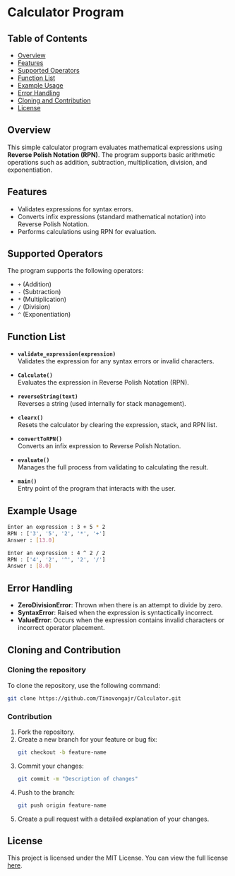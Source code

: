# Calculator Program

## Table of Contents
- [Overview](#overview)
- [Features](#features)
- [Supported Operators](#supported-operators)
- [Function List](#function-list)
- [Example Usage](#example-usage)
- [Error Handling](#error-handling)
- [Cloning and Contribution](#cloning-and-contribution)
- [License](#license)

## Overview
This simple calculator program evaluates mathematical expressions using **Reverse Polish Notation (RPN)**. The program supports basic arithmetic operations such as addition, subtraction, multiplication, division, and exponentiation. 

## Features
- Validates expressions for syntax errors.
- Converts infix expressions (standard mathematical notation) into Reverse Polish Notation.
- Performs calculations using RPN for evaluation.

## Supported Operators
The program supports the following operators:
- `+` (Addition)
- `-` (Subtraction)
- `*` (Multiplication)
- `/` (Division)
- `^` (Exponentiation)

## Function List

- **`validate_expression(expression)`**  
  Validates the expression for any syntax errors or invalid characters.

- **`Calculate()`**  
  Evaluates the expression in Reverse Polish Notation (RPN).

- **`reverseString(text)`**  
  Reverses a string (used internally for stack management).

- **`clearx()`**  
  Resets the calculator by clearing the expression, stack, and RPN list.

- **`convertToRPN()`**  
  Converts an infix expression to Reverse Polish Notation.

- **`evaluate()`**  
  Manages the full process from validating to calculating the result.

- **`main()`**  
  Entry point of the program that interacts with the user.

## Example Usage

```bash
Enter an expression : 3 + 5 * 2
RPN : ['3', '5', '2', '*', '+']
Answer : [13.0]

Enter an expression : 4 ^ 2 / 2
RPN : ['4', '2', '^', '2', '/']
Answer : [8.0]
```

## Error Handling
- **ZeroDivisionError**: Thrown when there is an attempt to divide by zero.
- **SyntaxError**: Raised when the expression is syntactically incorrect.
- **ValueError**: Occurs when the expression contains invalid characters or incorrect operator placement.

## Cloning and Contribution

### Cloning the repository
To clone the repository, use the following command:
```bash
git clone https://github.com/Tinovongajr/Calculator.git
```

### Contribution
1. Fork the repository.
2. Create a new branch for your feature or bug fix:
   ```bash
   git checkout -b feature-name
   ```
3. Commit your changes:
   ```bash
   git commit -m "Description of changes"
   ```
4. Push to the branch:
   ```bash
   git push origin feature-name
   ```
5. Create a pull request with a detailed explanation of your changes.

## License
This project is licensed under the MIT License. You can view the full license [here](https://github.com/Tinovongajr/Calculator/blob/main/LICENSE).
